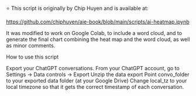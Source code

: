 ⭐ This script is originally by Chip Huyen and is available at:

https://github.com/chiphuyen/aie-book/blob/main/scripts/ai-heatmap.ipynb

It was modified to work on Google Colab, to include a word cloud, and to generate the final chart combining the heat map and the word cloud, as well as minor comments.

How to use this script

Export your ChatGPT conversations. From your ChatGPT account, go to Settings -> Data controls -> Export
Unzip the data export
Point convo_folder to your exported data folder (at your Google Drive)
Change local_tz to your local timezone so that it gets the correct timestamp of each conversation.
